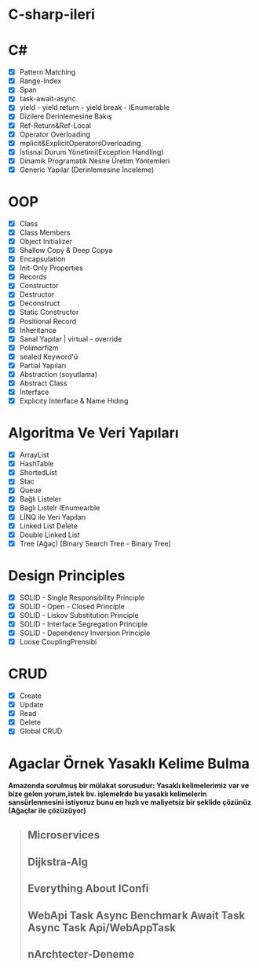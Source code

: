 # C-sharp-ileri

# C#
- [x] Pattern Matching
- [x] Range-Index
- [x] Span
- [x] task-await-async
- [x] yield - yield return - yield break - IEnumerable
- [x] Dizilere Derinlemesine Bakış
- [x] Ref-Return&Ref-Local
- [x] Operator Overloading
- [x] mplicit&ExplicitOperatorsOverloading
- [x] İstisnai Durum Yönetimi(Exception Handling)
- [x] Dinamik Programatik Nesne Üretim Yöntemleri
- [x] Generic Yapılar (Derinlemesine İnceleme)

# OOP
 - [x]  Class
 - [x]  Class Members
 - [x]  Object Initializer
 - [x]  Shallow Copy & Deep Copya
 - [x]  Encapsulation
 - [x]  Init-Only Propertıes
 - [x]  Records
 - [x]  Constructor
 - [x]  Destructor
 - [x]  Deconstruct
 - [x]  Static Constructor
 - [x]  Positional Record
 - [x]  Inheritance
 - [x]  Sanal Yapılar | virtual - override
 - [x]  Polimorfizm
 - [x]  sealed Keyword'ü
 - [x]  Partial Yapıları
 - [x]  Abstraction (soyutlama)
 - [x]  Abstract Class
 - [x]  İnterface
 - [x]  Explıcıty İnterface & Name Hıdıng

# Algoritma Ve Veri Yapıları
- [x] ArrayList
- [x] HashTable
- [x] ShortedList
- [x] Stac
- [x] Queue
- [x] Bağlı Listeler
- [x] Baglı Lıstelr IEnumearble
- [x] LİNQ ile Veri Yapıları
- [x] Linked List Delete
- [x] Double Linked List
- [x] Tree (Ağaç) [Binary Search Tree - Binary Tree]

# Design Principles
- [x] SOLID - Single Responsibility​ Principle
- [x] SOLID - Open - Closed Principle
- [x] SOLID - Liskov Substitution Principle
- [x] SOLID - Interface Segregation Principle
- [x] SOLID - Dependency Inversion Principle
- [x] Loose Coupling​ Prensibi

# CRUD
- [x]  Create
- [x]  Update
- [x]  Read
- [x]  Delete
- [x]  Global CRUD

 # Agaclar Örnek Yasaklı Kelime Bulma
#### Amazonda sorulmuş bir mülakat sorusudur: Yasaklı kelimelerimiz var ve bize gelen yorum,istek bv. işlemelrde bu yasaklı kelimelerin sansürlenmesini istiyoruz bunu en hızlı ve maliyetsiz bir şeklide çözünüz (Ağaçlar ile çözüzüyor)

> ## Microservices
> ## Dijkstra-Alg
> ## Everything About IConfi
> ## WebApi Task Async Benchmark Await Task Async Task Api/WebAppTask
> ## nArchtecter-Deneme




